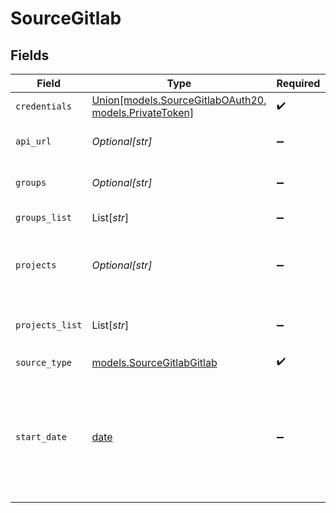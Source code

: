 # SourceGitlab


## Fields

| Field                                                                                                                                                                                                          | Type                                                                                                                                                                                                           | Required                                                                                                                                                                                                       | Description                                                                                                                                                                                                    | Example                                                                                                                                                                                                        |
| -------------------------------------------------------------------------------------------------------------------------------------------------------------------------------------------------------------- | -------------------------------------------------------------------------------------------------------------------------------------------------------------------------------------------------------------- | -------------------------------------------------------------------------------------------------------------------------------------------------------------------------------------------------------------- | -------------------------------------------------------------------------------------------------------------------------------------------------------------------------------------------------------------- | -------------------------------------------------------------------------------------------------------------------------------------------------------------------------------------------------------------- |
| `credentials`                                                                                                                                                                                                  | [Union[models.SourceGitlabOAuth20, models.PrivateToken]](../models/sourcegitlabauthorizationmethod.md)                                                                                                         | :heavy_check_mark:                                                                                                                                                                                             | N/A                                                                                                                                                                                                            |                                                                                                                                                                                                                |
| `api_url`                                                                                                                                                                                                      | *Optional[str]*                                                                                                                                                                                                | :heavy_minus_sign:                                                                                                                                                                                             | Please enter your basic URL from GitLab instance.                                                                                                                                                              | gitlab.com                                                                                                                                                                                                     |
| `groups`                                                                                                                                                                                                       | *Optional[str]*                                                                                                                                                                                                | :heavy_minus_sign:                                                                                                                                                                                             | [DEPRECATED] Space-delimited list of groups. e.g. airbyte.io.                                                                                                                                                  | airbyte.io                                                                                                                                                                                                     |
| `groups_list`                                                                                                                                                                                                  | List[*str*]                                                                                                                                                                                                    | :heavy_minus_sign:                                                                                                                                                                                             | List of groups. e.g. airbyte.io.                                                                                                                                                                               | airbyte.io                                                                                                                                                                                                     |
| `projects`                                                                                                                                                                                                     | *Optional[str]*                                                                                                                                                                                                | :heavy_minus_sign:                                                                                                                                                                                             | [DEPRECATED] Space-delimited list of projects. e.g. airbyte.io/documentation meltano/tap-gitlab.                                                                                                               | airbyte.io/documentation                                                                                                                                                                                       |
| `projects_list`                                                                                                                                                                                                | List[*str*]                                                                                                                                                                                                    | :heavy_minus_sign:                                                                                                                                                                                             | Space-delimited list of projects. e.g. airbyte.io/documentation meltano/tap-gitlab.                                                                                                                            | airbyte.io/documentation                                                                                                                                                                                       |
| `source_type`                                                                                                                                                                                                  | [models.SourceGitlabGitlab](../models/sourcegitlabgitlab.md)                                                                                                                                                   | :heavy_check_mark:                                                                                                                                                                                             | N/A                                                                                                                                                                                                            |                                                                                                                                                                                                                |
| `start_date`                                                                                                                                                                                                   | [date](https://docs.python.org/3/library/datetime.html#date-objects)                                                                                                                                           | :heavy_minus_sign:                                                                                                                                                                                             | The date from which you'd like to replicate data for GitLab API, in the format YYYY-MM-DDT00:00:00Z. Optional. If not set, all data will be replicated. All data generated after this date will be replicated. | 2021-03-01T00:00:00Z                                                                                                                                                                                           |